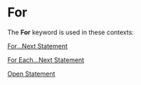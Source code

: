
# For <keyword>

The  **For** keyword is used in these contexts:

 [For...Next Statement](53e92bd3-1933-5bc7-f7a4-4e6a3d9bef4a.md)

 [For Each...Next Statement](bbff57d3-3655-3426-02a1-ae6748736fb1.md)

 [Open Statement](359a24b9-6dbb-3648-0ce4-98ec38441ccf.md)
